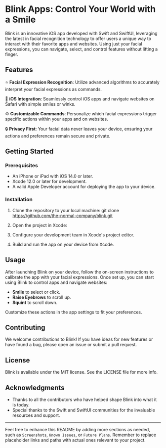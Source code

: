 # Blink Apps: Control Your World with a Smile

Blink is an innovative iOS app developed with Swift and SwiftUI, leveraging the latest in facial recognition technology to offer users a unique way to interact with their favorite apps and websites. Using just your facial expressions, you can navigate, select, and control features without lifting a finger.

## Features

:star: **Facial Expression Recognition**: Utilize advanced algorithms to accurately interpret your facial expressions as commands.

:iphone: **iOS Integration**: Seamlessly control iOS apps and navigate websites on Safari with simple smiles or winks.

:gear: **Customizable Commands**: Personalize which facial expressions trigger specific actions within your apps and on websites.

:lock: **Privacy First**: Your facial data never leaves your device, ensuring your actions and preferences remain secure and private.

## Getting Started

### Prerequisites

- An iPhone or iPad with iOS 14.0 or later.
- Xcode 12.0 or later for development.
- A valid Apple Developer account for deploying the app to your device.

### Installation

1. Clone the repository to your local machine:
   git clone https://github.com/the-normal-company/blink.git

3. Open the project in Xcode:

4. Configure your development team in Xcode's project editor.

5. Build and run the app on your device from Xcode.

## Usage

After launching Blink on your device, follow the on-screen instructions to calibrate the app with your facial expressions. Once set up, you can start using Blink to control apps and navigate websites:

- **Smile** to select or click.
- **Raise Eyebrows** to scroll up.
- **Squint** to scroll down.

Customize these actions in the app settings to fit your preferences.

## Contributing

We welcome contributions to Blink! If you have ideas for new features or have found a bug, please open an issue or submit a pull request.

## License

Blink is available under the MIT license. See the LICENSE file for more info.

## Acknowledgments

- Thanks to all the contributors who have helped shape Blink into what it is today.
- Special thanks to the Swift and SwiftUI communities for the invaluable resources and support.

---

Feel free to enhance this README by adding more sections as needed, such as `Screenshots`, `Known Issues`, or `Future Plans`. Remember to replace placeholder links and paths with actual ones relevant to your project.
